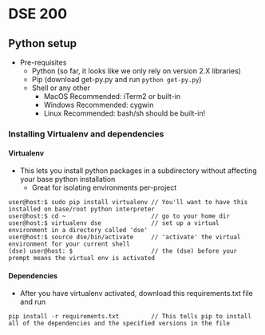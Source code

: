 # DSE 200  
## Python setup  
* Pre-requisites
    * Python (so far, it looks like we only rely on version 2.X libraries)
    * Pip (download get-py.py and run `python get-py.py`)
    * Shell or any other
        * MacOS Recommended: iTerm2 or built-in
        * Windows Recommended: cygwin
        * Linux Recommended: bash/sh should be built-in!
### Installing Virtualenv and dependencies
#### Virtualenv
* This lets you install python packages in a subdirectory without affecting your base python installation
    * Great for isolating environments per-project
```
user@host:$ sudo pip install virtualenv // You'll want to have this installed on base/root python interpreter
user@host:$ cd ~                        // go to your home dir
user@host:$ virtualenv dse              // set up a virtual environment in a directory called 'dse'
user@host:$ source dse/bin/activate     // 'activate' the virtual environment for your current shell
(dse) user@host: $                      // the (dse) before your prompt means the virtual env is activated
```
#### Dependencies
* After you have virtualenv activated, download this requirements.txt file and run
```
pip install -r requirements.txt         // This tells pip to install all of the dependencies and the specified versions in the file
```
